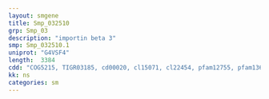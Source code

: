 ```yaml
---
layout: smgene
title: Smp_032510
grp: Smp_03
description: "importin beta 3"
smp: Smp_032510.1
uniprot: "G4VSF4"
length:  3384
cdd: "COG5215, TIGR03185, cd00020, cl15071, cl22454, pfam12755, pfam13646"
kk: ns
categories: sm
---
```

